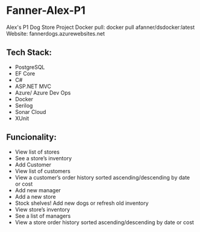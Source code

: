 # Fanner-Alex-P1
Alex's P1 Dog Store Project
Docker pull: docker pull afanner/dsdocker:latest
Website: fannerdogs.azurewebsites.net
## Tech Stack:
* PostgreSQL 
* EF Core
* C#
* ASP.NET MVC
* Azure/ Azure Dev Ops
* Docker
* Serilog
* Sonar Cloud
* XUnit
## Funcionality:
* View list of stores
* See a store’s inventory
* Add Customer
* View list of customers
* View a customer’s order history sorted ascending/descending by date or cost
* Add new manager
* Add a new store
* Stock shelves! Add new dogs or refresh old inventory
* View store’s inventory
* See a list of managers
* View a store order history sorted ascending/descending by date or cost


